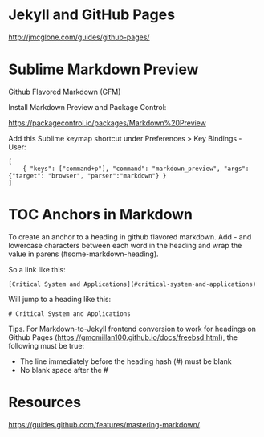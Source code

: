# Jekyll and GitHub Pages

http://jmcglone.com/guides/github-pages/

# Sublime Markdown Preview

Github Flavored Markdown (GFM)

Install Markdown Preview and Package Control:

https://packagecontrol.io/packages/Markdown%20Preview

Add this Sublime keymap shortcut under Preferences > Key Bindings - User:

~~~~
[
	{ "keys": ["command+p"], "command": "markdown_preview", "args": {"target": "browser", "parser":"markdown"} }
]
~~~~

# TOC Anchors in Markdown

To create an anchor to a heading in github flavored markdown. Add - and lowercase characters between each word in the heading and wrap the value in parens (#some-markdown-heading). 

So a link like this:

```
[Critical System and Applications](#critical-system-and-applications)
```

Will jump to a heading like this:

```
# Critical System and Applications
```

Tips. For Markdown-to-Jekyll frontend conversion to work for headings on Github Pages (https://gmcmillan100.github.io/docs/freebsd.html), the following must be true:

* The line immediately before the heading hash (#) must be blank
* No blank space after the #

# Resources

https://guides.github.com/features/mastering-markdown/